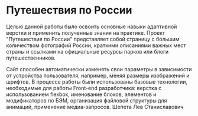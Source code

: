 # Путешествия по России 
  
Целью данной работы было освоить основные навыки адаптивной верстки и применить полученные знания на практике. Проект "Путешествия по России" представляет собой страницу с большим количеством фотографий России,
краткими описаниями важных мест страны и ссылками на официальные ресурсы парков или блоги путешественников.

Сайт способен автоматически изменять свои параметры в зависимости от устройства пользователя, например, меняя размеры изображений и шрифтов. В процессе работы были использованы базовые технологии,
необходимые для работы Front-end разработчика: верстка с использованием flexbox, именование блоков, элементов и модификаторов по БЭМ, организация файловой структуры для анимаций, применение медиа-запросов.
Шепета Лев Станиславович

